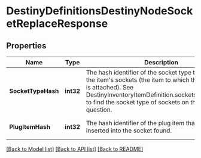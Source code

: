 # DestinyDefinitionsDestinyNodeSocketReplaceResponse

## Properties
Name | Type | Description | Notes
------------ | ------------- | ------------- | -------------
**SocketTypeHash** | **int32** | The hash identifier of the socket type to find amidst the item&#39;s sockets (the item to which this talent grid is attached). See DestinyInventoryItemDefinition.sockets.socketEntries to find the socket type of sockets on the item in question. | [optional] [default to null]
**PlugItemHash** | **int32** | The hash identifier of the plug item that will be inserted into the socket found. | [optional] [default to null]

[[Back to Model list]](../README.md#documentation-for-models) [[Back to API list]](../README.md#documentation-for-api-endpoints) [[Back to README]](../README.md)


